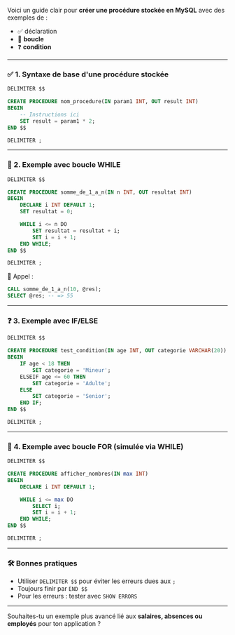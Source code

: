 Voici un guide clair pour **créer une procédure stockée en MySQL** avec des exemples de :

* ✅ déclaration
* 🔁 **boucle**
* ❓ **condition**

---

### ✅ 1. Syntaxe de base d'une procédure stockée

```sql
DELIMITER $$

CREATE PROCEDURE nom_procedure(IN param1 INT, OUT result INT)
BEGIN
    -- Instructions ici
    SET result = param1 * 2;
END $$

DELIMITER ;
```

---

### 🔁 2. Exemple avec **boucle WHILE**

```sql
DELIMITER $$

CREATE PROCEDURE somme_de_1_a_n(IN n INT, OUT resultat INT)
BEGIN
    DECLARE i INT DEFAULT 1;
    SET resultat = 0;

    WHILE i <= n DO
        SET resultat = resultat + i;
        SET i = i + 1;
    END WHILE;
END $$

DELIMITER ;
```

📌 Appel :

```sql
CALL somme_de_1_a_n(10, @res);
SELECT @res; -- => 55
```

---

### ❓ 3. Exemple avec **IF/ELSE**

```sql
DELIMITER $$

CREATE PROCEDURE test_condition(IN age INT, OUT categorie VARCHAR(20))
BEGIN
    IF age < 18 THEN
        SET categorie = 'Mineur';
    ELSEIF age <= 60 THEN
        SET categorie = 'Adulte';
    ELSE
        SET categorie = 'Senior';
    END IF;
END $$

DELIMITER ;
```

---

### 🔁 4. Exemple avec **boucle FOR** (simulée via WHILE)

```sql
DELIMITER $$

CREATE PROCEDURE afficher_nombres(IN max INT)
BEGIN
    DECLARE i INT DEFAULT 1;

    WHILE i <= max DO
        SELECT i;
        SET i = i + 1;
    END WHILE;
END $$

DELIMITER ;
```

---

### 🛠 Bonnes pratiques

* Utiliser `DELIMITER $$` pour éviter les erreurs dues aux `;`
* Toujours finir par `END $$`
* Pour les erreurs : tester avec `SHOW ERRORS`

---

Souhaites-tu un exemple plus avancé lié aux **salaires, absences ou employés** pour ton application ?
